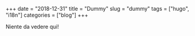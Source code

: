 +++ 
date = "2018-12-31"
title = "Dummy"
slug = "dummy" 
tags = ["hugo", "i18n"]
categories = ["blog"]
+++

Niente da vedere qui!